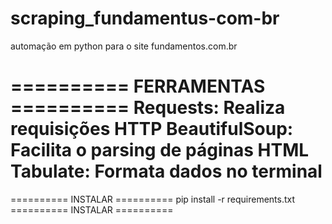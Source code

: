 # scraping_fundamentus-com-br
automação em python para o site fundamentos.com.br

========== FERRAMENTAS ==========
Requests: Realiza requisições HTTP
BeautifulSoup: Facilita o parsing de páginas HTML
Tabulate: Formata dados no terminal
=================================


========== INSTALAR ==========
pip install -r requirements.txt
========== INSTALAR ==========